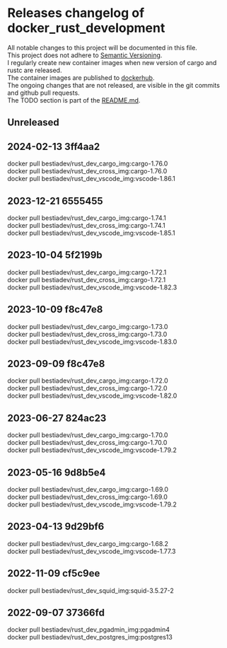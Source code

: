 # Releases changelog of docker_rust_development

All notable changes to this project will be documented in this file.  
This project does not adhere to [Semantic Versioning](https://semver.org/spec/v2.0.0.html).  
I regularly create new container images when new version of cargo and rustc are released.  
The container images are published to [dockerhub](https://hub.docker.com/).  
The ongoing changes that are not released, are visible in the git commits and github pull requests.  
The TODO section is part of the [README.md](https://github.com/CRUSTDE-Containerized-Rust-Dev-Env/docker_rust_development).  

## Unreleased

## 2024-02-13 3ff4aa2

docker pull bestiadev/rust_dev_cargo_img:cargo-1.76.0  
docker pull bestiadev/rust_dev_cross_img:cargo-1.76.0  
docker pull bestiadev/rust_dev_vscode_img:vscode-1.86.1  

## 2023-12-21 6555455

docker pull bestiadev/rust_dev_cargo_img:cargo-1.74.1  
docker pull bestiadev/rust_dev_cross_img:cargo-1.74.1  
docker pull bestiadev/rust_dev_vscode_img:vscode-1.85.1  

## 2023-10-04 5f2199b

docker pull bestiadev/rust_dev_cargo_img:cargo-1.72.1  
docker pull bestiadev/rust_dev_cross_img:cargo-1.72.1  
docker pull bestiadev/rust_dev_vscode_img:vscode-1.82.3  

## 2023-10-09 f8c47e8

docker pull bestiadev/rust_dev_cargo_img:cargo-1.73.0  
docker pull bestiadev/rust_dev_cross_img:cargo-1.73.0  
docker pull bestiadev/rust_dev_vscode_img:vscode-1.83.0  

## 2023-09-09 f8c47e8

docker pull bestiadev/rust_dev_cargo_img:cargo-1.72.0  
docker pull bestiadev/rust_dev_cross_img:cargo-1.72.0  
docker pull bestiadev/rust_dev_vscode_img:vscode-1.82.0  

## 2023-06-27 824ac23

docker pull bestiadev/rust_dev_cargo_img:cargo-1.70.0  
docker pull bestiadev/rust_dev_cross_img:cargo-1.70.0  
docker pull bestiadev/rust_dev_vscode_img:vscode-1.79.2  

## 2023-05-16 9d8b5e4

docker pull bestiadev/rust_dev_cargo_img:cargo-1.69.0  
docker pull bestiadev/rust_dev_cross_img:cargo-1.69.0  
docker pull bestiadev/rust_dev_vscode_img:vscode-1.79.2  

## 2023-04-13 9d29bf6

docker pull bestiadev/rust_dev_cargo_img:cargo-1.68.2  
docker pull bestiadev/rust_dev_vscode_img:vscode-1.77.3  

## 2022-11-09 cf5c9ee

docker pull bestiadev/rust_dev_squid_img:squid-3.5.27-2  

## 2022-09-07 37366fd

docker pull bestiadev/rust_dev_pgadmin_img:pgadmin4  
docker pull bestiadev/rust_dev_postgres_img:postgres13  

